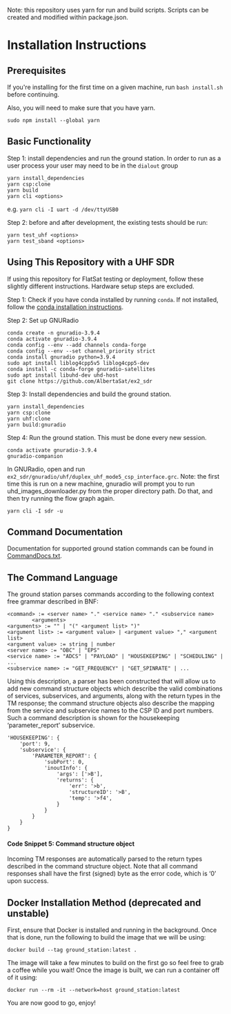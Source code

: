Note: this repository uses yarn for run and build scripts. Scripts can be created and modified within package.json.

# Installation Instructions

## Prerequisites

If you're installing for the first time on a given machine, run `bash install.sh` before continuing.

Also, you will need to make sure that you have yarn.

```
sudo npm install --global yarn
```

## Basic Functionality

Step 1: install dependencies and run the ground station. In order to run as a user process your user may need to be in the `dialout` group

```
yarn install_dependencies
yarn csp:clone
yarn build
yarn cli <options>
```

e.g. `yarn cli -I uart -d /dev/ttyUSB0`

Step 2: before and after development, the existing tests should be run:

```
yarn test_uhf <options>
yarn test_sband <options>
```

## Using This Repository with a UHF SDR

If using this repository for FlatSat testing or deployment, follow these slightly different instructions. Hardware setup steps are excluded.

Step 1: Check if you have conda installed by running `conda`. If not installed, follow the [conda installation instructions](https://docs.conda.io/projects/conda/en/latest/user-guide/install/index.html#installing-conda-on-a-system-that-has-other-python-installations-or-packages).

Step 2: Set up GNURadio

```
conda create -n gnuradio-3.9.4
conda activate gnuradio-3.9.4
conda config --env --add channels conda-forge
conda config --env --set channel_priority strict
conda install gnuradio python=3.9.4
sudo apt install liblog4cpp5v5 liblog4cpp5-dev
conda install -c conda-forge gnuradio-satellites
sudo apt install libuhd-dev uhd-host
git clone https://github.com/AlbertaSat/ex2_sdr
```

Step 3: Install dependencies and build the ground station.

```
yarn install_dependencies
yarn csp:clone
yarn uhf:clone
yarn build:gnuradio
```

Step 4: Run the ground station. This must be done every new session.
```
conda activate gnuradio-3.9.4
gnuradio-companion
```
In GNURadio, open and run `ex2_sdr/gnuradio/uhf/duplex_uhf_mode5_csp_interface.grc`. Note: the first time this is run on a new machine, gnuradio will prompt you to run uhd_images_downloader.py from the proper directory path. Do that, and then try running the flow graph again.
```
yarn cli -I sdr -u
```

## Command Documentation
Documentation for supported ground station commands can be found in [CommandDocs.txt](https://github.com/AlbertaSat/ex2_ground_station_software/blob/update-readme/CommandDocs.txt).

## The Command Language

The ground station parses commands according to the following context free grammar described in BNF:

    <command> := <server name> "." <service name> "." <subservice name>
            <arguments>
    <arguments> := "" | "(" <argument list> ")"
    <argument list> := <argument value> | <argument value> "," <argument list>
    <argument value> := string | number
    <server name> := "OBC" | "EPS"
    <service name> := "ADCS" | "PAYLOAD" | "HOUSEKEEPING" | "SCHEDULING" | ...
    <subservice name> := "GET_FREQUENCY" | "GET_SPINRATE" | ...


Using this description, a parser has been constructed that will allow us to add new command structure objects which describe the valid combinations of services, subservices, and arguments, along with the return types in the TM response; the command structure objects also describe the mapping from the service and subservice names to the CSP ID and port numbers. Such a command description is shown for the housekeeping ‘parameter_report’ subservice.

```
'HOUSEKEEPING': {
    'port': 9,
    'subservice': {
        'PARAMETER_REPORT': {
            'subPort': 0,
            'inoutInfo': {
                'args': ['>B'],
                'returns': {
                    'err': '>b',
                    'structureID': '>B',
                    'temp': '>f4',
                }
            }
        }
    }
}
```

#### Code Snippet 5: Command structure object
Incoming TM responses are automatically parsed to the return types described in the command structure object. Note that all command responses shall have the first (signed) byte as the error code, which is ‘0’ upon success.

## Docker Installation Method (deprecated and unstable)

First, ensure that Docker is installed and running in the background. Once that is done, run the following to build the image that we will be using:

```
docker build --tag ground_station:latest .
```

The image will take a few minutes to build on the first go so feel free to grab a coffee while you wait! Once the image is built, we can run a container off of it using:

```
docker run --rm -it --network=host ground_station:latest
```

You are now good to go, enjoy!
